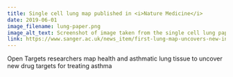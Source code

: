 ```yaml
---
title: Single cell lung map published in <i>Nature Medicine</i>
date: 2019-06-01
image_filename: lung-paper.png
image_alt_text: Screenshot of image taken from the single cell lung paper
link: https://www.sanger.ac.uk/news_item/first-lung-map-uncovers-new-insights-asthma/
---
```

Open Targets researchers map health and asthmatic lung tissue to uncover new drug targets for treating asthma 
